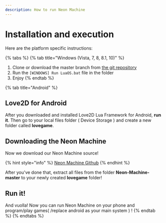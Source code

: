 ```yaml
---
description: How to run Neon Machine
---
```


# Installation and execution

Here are the platform specific instructions:

{% tabs %}
{% tab title="Windows \(Vista, 7, 8, 8.1, 10\)" %}
1. Clone or download the master branch from [the git repository](https://github.com/lauriszz123/Neon-Machine)
2. Run the `[WINDOWS] Run LuaOS.bat` file in the folder
3. Enjoy
{% endtab %}

{% tab title="Android" %}
## Love2D for Android

After you downloaded and installed Love2D Lua Framework for Android, **run it**. Then go to your local files folder \( Device Storage \) and create a new folder called **lovegame**.

## Downloading the Neon Machine

Now we download our Neon Machine source!

{% hint style="info" %}
[Neon Machine Github](https://github.com/lauriszz123/Neon-Machine/archive/master.zip)
{% endhint %}

After you've done that, extract all files from the folder **Neon-Machine-master** to your newly created **lovegame** folder!

## Run it!

And vuolla! Now you can run Neon Machine on your phone and program/play games\( /replace android as your main system \) !
{% endtab %}
{% endtabs %}



